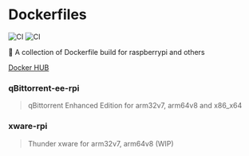 # Dockerfiles
![CI](https://github.com/LASER-Yi/Dockerfiles/workflows/CI/badge.svg)
![CI](https://github.com/LASER-Yi/Dockerfiles/workflows/qBittorrent/badge.svg)

🐳 A collection of Dockerfile build for raspberrypi and others

[Docker HUB](https://hub.docker.com/u/ly0007)

### qBittorrent-ee-rpi
> qBittorrent Enhanced Edition for arm32v7, arm64v8 and x86_x64

### xware-rpi
> Thunder xware for arm32v7, arm64v8 (WIP)